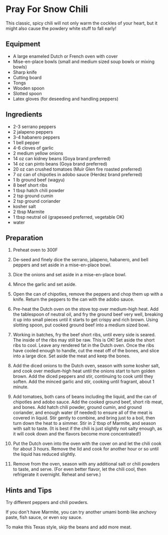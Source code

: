 Pray For Snow Chili
===================

This classic, spicy chili will not only warm the cockles of your
heart, but it might also cause the powdery white stuff to fall early!

Equipment
---------

* A large enameled Dutch or French oven with cover
* Mise-en-place bowls (small and medium sized soup bowls or mixing bowls)
* Sharp knife
* Cutting board
* Tongs
* Wooden spoon
* Slotted spoon
* Latex gloves (for deseeding and handling peppers)

Ingredients
-----------

* 2-3 serrano peppers
* 2 jalapeno peppers
* 3-4 habanero peppers
* 1 bell pepper
* 4-6 cloves of garlic
* 2 medium yellow onions
* 14 oz can kidney beans (Goya brand preferred)
* 14 oz can pinto beans (Goya brand preferred)
* 20 oz can crushed tomatoes (Muir Glen fire roasted preferred)
* 7 oz can of chipotles in adobo sauce (Herdez brand preferred)
* 1 lb ground beef (wagyu)
* 8 beef short ribs
* 1 tbsp hatch chili powder
* 2 tsp ground cumin
* 2 tsp ground coriander
* kosher salt
* 2 tbsp Marmite
* 1 tbsp neutral oil (grapeseed preferred, vegetable OK)
* water

Preparation
-----------

1. Preheat oven to 300F

2. De-seed and finely dice the serrano, jalapeno, habanero, and bell peppers and set aside in a mise-en-place bowl.

3. Dice the onions and set aside in a mise-en-place bowl.

4. Mince the garlic and set aside.

5. Open the can of chipotles, remove the peppers and chop them up with a knife. Return the peppers to the can with the adobo sauce.

6. Pre-heat the Dutch oven on the stove top over medium-high heat. Add the tablespoon of neutral oil, and fry the ground beef very well, breaking it up into small pieces until it starts to get crispy and rich brown. Using slotting spoon, put cooked ground beef into a medium sized bowl.

7. Working in batches, fry the beef short ribs, until every side is seared. The inside of the ribs may still be raw. This is OK! Set aside the short ribs to cool. Leave any rendered fat in the Dutch oven. Once the ribs have cooled enough to handle, cut the meat off of the bones, and slice into a large dice. Set aside the meat and keep the bones.

8. Add the diced onions to the Dutch oven, season with some kosher salt, and cook over medium-high heat until the onions start to turn golden brown. Add the diced peppers and stir, continuing to cook until they soften. Add the minced garlic and stir, cooking until fragrant, about 1 minute.

9. Add tomatoes, both cans of beans including the liquid, and the can of chipotles and adobo sauce. Add the cooked ground beef, short rib meat, and bones. Add hatch chili powder, ground cumin, and ground coriander, and enough water (if needed) to ensure all of the meat is covered in liquid. Stir gently to combine, and bring just to a boil, then turn down the heat to a simmer. Stir in 2 tbsp of Marmite, and season with salt to taste. (It is best if the chili is just slightly not salty enough, as it will cook down and the flavors become more concentrated!)

10. Put the Dutch oven into the oven with the cover on and let the chili cook for about 3 hours. Remove the lid and cook for another hour or so until the liquid has reduced slightly.

11. Remove from the oven, season with any additional salt or chili powders to taste, and serve. (For even better flavor, let the chili cool, then refrigerate it overnight. Reheat and serve.)

Hints and Tips
--------------

Try different peppers and chili powders.

If you don't have Marmite, you can try another umami bomb like anchovy
paste, fish sauce, or even soy sauce.

To make this Texas style, skip the beans and add more meat.
